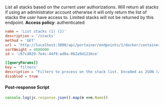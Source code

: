 List all stacks based on the current user authorizations.
Will return all stacks if using an administrator account otherwise it
will only return the list of stacks the user have access to.
Limited stacks will not be returned by this endpoint.
**Access policy**: authenticated

```toml
name = 'List stacks (1) (1)'
description = '/stacks'
method = 'GET'
url = 'http://localhost:3000/api/portainer/endpoints/1/docker/containers/json'
sortWeight = 4000000
id = 'c67cd829-7e4c-44f9-ad0a-062a9d1216ce'

[[queryParams]]
key = 'filters'
description = "Filters to process on the stack list. Encoded as JSON (a map[string]string). For example, {'SwarmID': 'jpofkc0i9uo9wtx1zesuk649w'} will only return stacks that are part of the specified Swarm cluster. Available filters: EndpointID, SwarmID."
disabled = true
```

#### Post-response Script

```js
console.log(jc.response.json().map(m =>m.Name))

```
